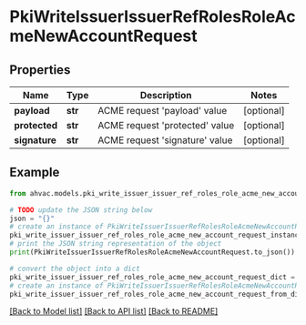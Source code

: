 # PkiWriteIssuerIssuerRefRolesRoleAcmeNewAccountRequest


## Properties

Name | Type | Description | Notes
------------ | ------------- | ------------- | -------------
**payload** | **str** | ACME request &#39;payload&#39; value | [optional] 
**protected** | **str** | ACME request &#39;protected&#39; value | [optional] 
**signature** | **str** | ACME request &#39;signature&#39; value | [optional] 

## Example

```python
from ahvac.models.pki_write_issuer_issuer_ref_roles_role_acme_new_account_request import PkiWriteIssuerIssuerRefRolesRoleAcmeNewAccountRequest

# TODO update the JSON string below
json = "{}"
# create an instance of PkiWriteIssuerIssuerRefRolesRoleAcmeNewAccountRequest from a JSON string
pki_write_issuer_issuer_ref_roles_role_acme_new_account_request_instance = PkiWriteIssuerIssuerRefRolesRoleAcmeNewAccountRequest.from_json(json)
# print the JSON string representation of the object
print(PkiWriteIssuerIssuerRefRolesRoleAcmeNewAccountRequest.to_json())

# convert the object into a dict
pki_write_issuer_issuer_ref_roles_role_acme_new_account_request_dict = pki_write_issuer_issuer_ref_roles_role_acme_new_account_request_instance.to_dict()
# create an instance of PkiWriteIssuerIssuerRefRolesRoleAcmeNewAccountRequest from a dict
pki_write_issuer_issuer_ref_roles_role_acme_new_account_request_from_dict = PkiWriteIssuerIssuerRefRolesRoleAcmeNewAccountRequest.from_dict(pki_write_issuer_issuer_ref_roles_role_acme_new_account_request_dict)
```
[[Back to Model list]](../README.md#documentation-for-models) [[Back to API list]](../README.md#documentation-for-api-endpoints) [[Back to README]](../README.md)


